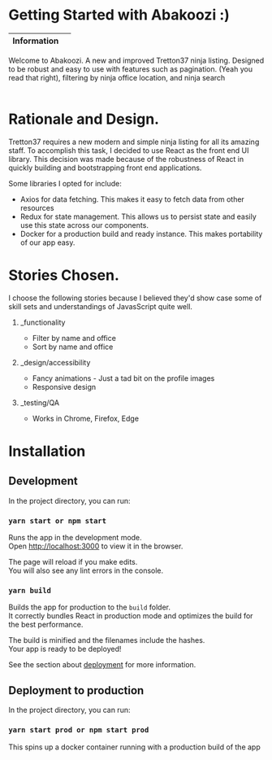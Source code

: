 # Getting Started with Abakoozi :)

| Information |     |
| :---------- | :-: |

Welcome to Abakoozi. A new and improved Tretton37 ninja listing. Designed to be robust and easy to use with features such as pagination. (Yeah you read that right), filtering by ninja office location, and ninja search<br><br>

# Rationale and Design.

Tretton37 requires a new modern and simple ninja listing for all its amazing staff.
To accomplish this task, I decided to use React as the front end UI library. This decision was made because of the robustness of React in quickly building and bootstrapping front end applications.

Some libraries I opted for include:

- Axios for data fetching. This makes it easy to fetch data from other resources
- Redux for state management. This allows us to persist state and easily use this state across our components.
- Docker for a production build and ready instance. This makes portability of our app easy.

# Stories Chosen.

I choose the following stories because I believed they'd show case some of skill sets and understandings of JavasScript quite well.

1.  \_functionality

    - Filter by name and office
    - Sort by name and office

2.  \_design/accessibility

    - Fancy animations - Just a tad bit on the profile images
    - Responsive design

3.  \_testing/QA
    - Works in Chrome, Firefox, Edge

# Installation

## Development

In the project directory, you can run:

### `yarn start or npm start`

Runs the app in the development mode.\
Open [http://localhost:3000](http://localhost:3000) to view it in the browser.

The page will reload if you make edits.\
You will also see any lint errors in the console.

### `yarn build`

Builds the app for production to the `build` folder.\
It correctly bundles React in production mode and optimizes the build for the best performance.

The build is minified and the filenames include the hashes.\
Your app is ready to be deployed!

See the section about [deployment](https://facebook.github.io/create-react-app/docs/deployment) for more information.

## Deployment to production

In the project directory, you can run:

### `yarn start prod or npm start prod`

This spins up a docker container running with a production build of the app
